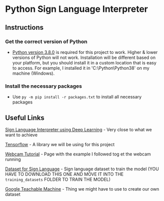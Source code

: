 # Python Sign Language Interpreter

## Instructions

### **Get the correct version of Python**

* [Python version 3.8.0](https://www.python.org/downloads/release/python-380/) is required for this project to work. Higher & lower versions of Python will not work. Installation will be different based on your platform, but you should install it in a custom location that is easy to access. For example, I installed it in 'C:\Python\Python38' on my machine (Windows).


### **Install the necessary packages**

* Use ```py -m pip install -r packages.txt``` to install all necessary packages

## Useful Links
[Sign Language Interpreter using Deep Learning](https://github.com/harshbg/Sign-Language-Interpreter-using-Deep-Learning) - Very close to what we want to achieve

[Tensorflow](https://www.tensorflow.org/) - A library we will be using for this project

[Webcam Tutorial](https://stackoverflow.com/questions/604749/how-do-i-access-my-webcam-in-python) - Page with the example I followed tog et the webcam running

[Dataset for Sign Language](https://www.kaggle.com/datamunge/sign-language-mnist) - Sign language dataset to train the model (YOU HAVE TO DOWNLOAD THIS ONE AND MOVE IT INTO THE ```training_datasets``` FOLDER TO TRAIN THE MODEL)

[Google Teachable Machine](https://teachablemachine.withgoogle.com/) - Thing we might have to use to create our own dataset